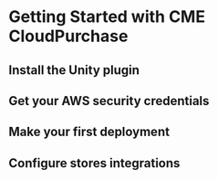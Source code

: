 # Getting Started with CME CloudPurchase


## <a id="install"></a> Install the Unity plugin


## <a id="aws-credentials"></a> Get your AWS security credentials


## <a id="deployment"></a> Make your first deployment


## <a id="stores"></a> Configure stores integrations

